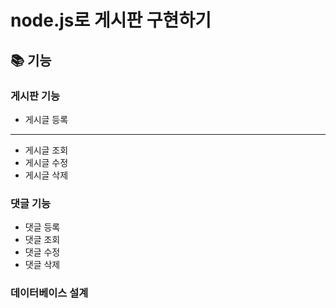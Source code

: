 # node.js로 게시판 구현하기

## 📚 **기능**

### 게시판 기능
- 게시글 등록
-----------------
  
- 게시글 조회
- 게시글 수정
- 게시글 삭제

### 댓글 기능
- 댓글 등록
- 댓글 조회
- 댓글 수정
- 댓글 삭제

### 데이터베이스 설계

